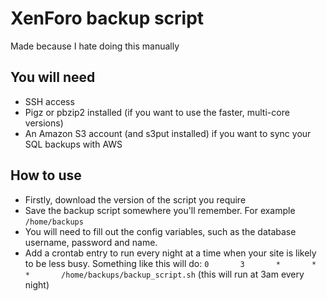 # XenForo backup script
Made because I hate doing this manually

## You will need
- SSH access
- Pigz or pbzip2 installed (if you want to use the faster, multi-core versions)
- An Amazon S3 account (and s3put installed) if you want to sync your SQL backups with AWS

## How to use
- Firstly, download the version of the script you require
- Save the backup script somewhere you'll remember. For example `/home/backups`
- You will need to fill out the config variables, such as the database username, password and name.
- Add a crontab entry to run every night at a time when your site is likely to be less busy. Something like this will do: `0       3       *       *       *       /home/backups/backup_script.sh` (this will run at 3am every night)
